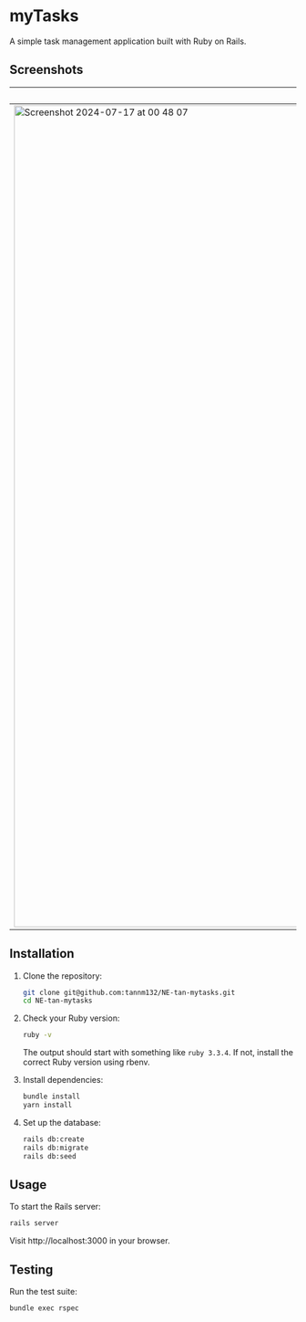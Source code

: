 # myTasks

A simple task management application built with Ruby on Rails.

## Screenshots

|Desktop|Mobile|
|---|---|
|<img width="1440" alt="Screenshot 2024-07-17 at 00 48 07" src="https://github.com/user-attachments/assets/3ae868a5-ddf8-41e2-b378-7defc7f751f9">|<img width="345" alt="Screenshot 2024-07-17 at 00 49 44" src="https://github.com/user-attachments/assets/87e29b5e-afce-4339-ba77-69260f70a7ad">|

## Installation

1. Clone the repository:
    ```sh
    git clone git@github.com:tannm132/NE-tan-mytasks.git
    cd NE-tan-mytasks
    ```

2. Check your Ruby version:
    ```sh
    ruby -v
    ```
    The output should start with something like `ruby 3.3.4`. If not, install the correct Ruby version using rbenv.

3. Install dependencies:
    ```sh
    bundle install
    yarn install
    ```

4. Set up the database:
    ```sh
    rails db:create
    rails db:migrate
    rails db:seed
    ```

## Usage

To start the Rails server:
```sh
rails server
```
Visit http://localhost:3000 in your browser.

## Testing

Run the test suite:
```sh
bundle exec rspec
```
